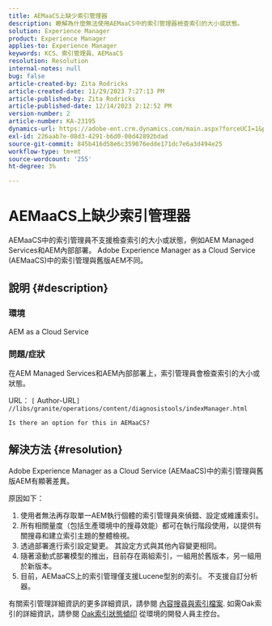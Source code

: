 ```yaml
---
title: AEMaaCS上缺少索引管理器
description: 瞭解為什麼無法使用AEMaaCS中的索引管理器檢查索引的大小或狀態。
solution: Experience Manager
product: Experience Manager
applies-to: Experience Manager
keywords: KCS、索引管理員、AEMaaCS
resolution: Resolution
internal-notes: null
bug: false
article-created-by: Zita Rodricks
article-created-date: 11/29/2023 7:27:13 PM
article-published-by: Zita Rodricks
article-published-date: 12/14/2023 2:12:52 PM
version-number: 2
article-number: KA-23195
dynamics-url: https://adobe-ent.crm.dynamics.com/main.aspx?forceUCI=1&pagetype=entityrecord&etn=knowledgearticle&id=ada44648-ed8e-ee11-8179-6045bd006793
exl-id: 226aab7e-08d3-4291-b6d0-00d42892bdad
source-git-commit: 845b416d58e6c359076edde171dc7e6a3d494e25
workflow-type: tm+mt
source-wordcount: '255'
ht-degree: 3%

---
```


# AEMaaCS上缺少索引管理器


AEMaaCS中的索引管理員不支援檢查索引的大小或狀態，例如AEM Managed Services和AEM內部部署。 Adobe Experience Manager as a Cloud Service (AEMaaCS)中的索引管理與舊版AEM不同。

## 說明 {#description}


### 環境

AEM as a Cloud Service

### 問題/症狀

在AEM Managed Services和AEM內部部署上，索引管理員會檢查索引的大小或狀態。

URL： `[` Author-URL`]` `//libs/granite/operations/content/diagnosistools/indexManager.html`

`Is there an option for this in AEMaaCS?`




## 解決方法 {#resolution}


Adobe Experience Manager as a Cloud Service (AEMaaCS)中的索引管理與舊版AEM有顯著差異。

原因如下：

1. 使用者無法再存取單一AEM執行個體的索引管理員來偵錯、設定或維護索引。
2. 所有相關量度（包括生產環境中的搜尋效能）都可在執行階段使用，以提供有關搜尋和建立索引主題的整體檢視。
3. 透過部署進行索引設定變更。 其設定方式與其他內容變更相同。
4. 隨著滾動式部署模型的推出，目前存在兩組索引，一組用於舊版本，另一組用於新版本。
5. 目前，AEMaaCS上的索引管理僅支援Lucene型別的索引。 不支援自訂分析器。


有關索引管理詳細資訊的更多詳細資訊，請參閱 [內容搜尋與索引檔案](https://experienceleague.adobe.com/docs/experience-manager-cloud-service/content/operations/indexing.html?lang=zh-Hant). 如需Oak索引的詳細資訊，請參閱 [Oak索引狀態傾印](https://experienceleague.adobe.com/docs/experience-manager-learn/cloud-service/debugging/debugging-aem-as-a-cloud-service/developer-console.html?lang=en#oak-indexes) 從環境的開發人員主控台。
